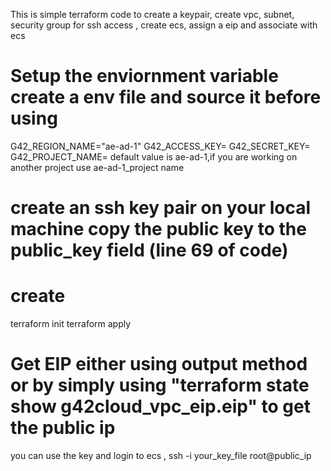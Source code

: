This is simple terraform code to create a keypair, create vpc, subnet, security group for ssh access , create ecs, assign a eip and associate with ecs

# Setup the enviornment variable create a env file and source it before using
G42_REGION_NAME="ae-ad-1" 
G42_ACCESS_KEY=<your ak>
G42_SECRET_KEY=<you sk>
G42_PROJECT_NAME=<your project name> default value is ae-ad-1,if you are working on another project use ae-ad-1_project name

# create an ssh key pair on your local machine copy the public key to the public_key field (line 69 of code)

# create 
terraform init
terraform apply

# Get EIP either using output method or by simply using "terraform state show g42cloud_vpc_eip.eip" to get the public ip
you can use the key and login to ecs , ssh -i your_key_file root@public_ip